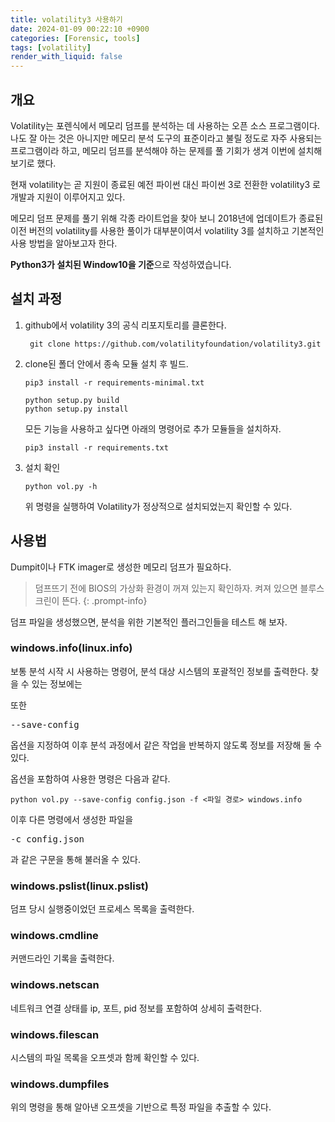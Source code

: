```yaml
---
title: volatility3 사용하기
date: 2024-01-09 00:22:10 +0900
categories: [Forensic, tools]
tags: [volatility]
render_with_liquid: false
---
```


## 개요
Volatility는 포렌식에서 메모리 덤프를 분석하는 데 사용하는 오픈 소스 프로그램이다.
나도 잘 아는 것은 아니지만 메모리 분석 도구의 표준이라고 불릴 정도로 자주 사용되는 프로그램이라 하고,
메모리 덤프를 분석해야 하는 문제를 풀 기회가 생겨 이번에 설치해보기로 했다.

현재 volatility는 곧 지원이 종료된 예전 파이썬 대신 파이썬 3로 전환한 volatility3 로 개발과 지원이 이루어지고 있다.

메모리 덤프 문제를 풀기 위해 각종 라이트업을 찾아 보니 2018년에 업데이트가 종료된 이전 버전의 volatility를 사용한 풀이가 대부분이여서 volatility 3를 설치하고 기본적인 사용 방법을 알아보고자 한다.

<b>Python3가 설치된 Window10을 기준</b>으로 작성하였습니다.

## 설치 과정

1. github에서 volatility 3의 공식 리포지토리를 클론한다.  

    ```shell
     git clone https://github.com/volatilityfoundation/volatility3.git 
    ```

2. clone된 폴더 안에서 종속 모듈 설치 후 빌드.  

    ```shell
    pip3 install -r requirements-minimal.txt

    python setup.py build
    python setup.py install    
    ```

    모든 기능을 사용하고 싶다면 아래의 명령어로 추가 모듈들을 설치하자.

    ```shell
    pip3 install -r requirements.txt
    ```

3. 설치 확인

    ```shell
    python vol.py -h
    ```
    위 명령을 실행하여 Volatility가 정상적으로 설치되었는지 확인할 수 있다.



## 사용법

Dumpit이나 FTK imager로 생성한 메모리 덤프가 필요하다.
> 덤프뜨기 전에 BIOS의 가상화 환경이 꺼져 있는지 확인하자. 켜져 있으면 블루스크린이 뜬다.
{: .prompt-info}

덤프 파일을 생성했으면, 분석을 위한 기본적인 플러그인들을 테스트 해 보자.

### windows.info(linux.info)

보통 분석 시작 시 사용하는 명령어, 분석 대상 시스템의 포괄적인 정보를 출력한다.
찾을 수 있는 정보에는  

또한 <pre>--save-config</pre> 옵션을 지정하여 이후 분석 과정에서 같은 작업을 반복하지 않도록 정보를 저장해 둘 수 있다.

옵션을 포함하여 사용한 명령은 다음과 같다.
```shell
python vol.py --save-config config.json -f <파일 경로> windows.info
```

이후 다른 명령에서 생성한 파일을 <pre>-c config.json</pre> 과 같은 구문을 통해 불러올 수 있다.

### windows.pslist(linux.pslist)

덤프 당시 실행중이었던 프로세스 목록을 출력한다.

### windows.cmdline

커맨드라인 기록을 출력한다.

### windows.netscan

네트워크 연결 상태를 ip, 포트, pid 정보를 포함하여 상세히 출력한다.

### windows.filescan

시스템의 파일 목록을 오프셋과 함께 확인할 수 있다.

### windows.dumpfiles

위의 명령을 통해 알아낸 오프셋을 기반으로 특정 파일을 추출할 수 있다.